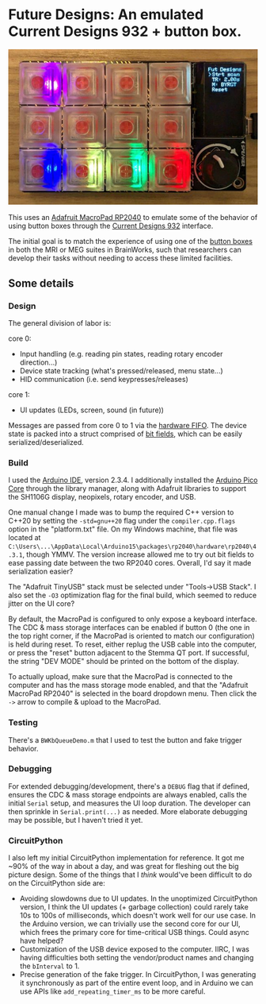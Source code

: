 # Future Designs: An emulated Current Designs 932 + button box.

![](media/overview_crop_resize.jpg)

This uses an [Adafruit MacroPad RP2040](https://www.adafruit.com/product/5128) to emulate some of the behavior of using button boxes through the [Current Designs 932](https://www.curdes.com/fiu-932b.html) interface.

The initial goal is to match the experience of using one of the [button boxes](https://www.curdes.com/mainforp/responsedevices/buttonboxes.html) in both the MRI or MEG suites in BrainWorks, such that researchers can develop their tasks without needing to access these limited facilities.

## Some details

### Design

The general division of labor is:

core 0:
  - Input handling (e.g. reading pin states, reading rotary encoder direction...)
  - Device state tracking (what's pressed/released, menu state...)
  - HID communication (i.e. send keypresses/releases)

core 1:
  - UI updates (LEDs, screen, sound (in future))

Messages are passed from core 0 to 1 via the [hardware FIFO](https://arduino-pico.readthedocs.io/en/latest/multicore.html#communicating-between-cores). The device state is packed into a struct comprised of [bit fields](https://en.cppreference.com/w/cpp/language/bit_field), which can be easily serialized/deserialized.

### Build

I used the [Arduino IDE](https://www.arduino.cc/en/software), version 2.3.4. I additionally installed the [Arduino Pico Core](https://github.com/earlephilhower/arduino-pico) through the library manager, along with Adafruit libraries to support the SH1106G display, neopixels, rotary encoder, and USB.

One manual change I made was to bump the required C++ version to C++20 by setting the `-std=gnu++20` flag under the `compiler.cpp.flags` option in the "platform.txt" file. On my Windows machine, that file was located at `C:\Users\...\AppData\Local\Arduino15\packages\rp2040\hardware\rp2040\4.3.1`, though YMMV. The version increase allowed me to try out bit fields to ease passing date between the two RP2040 cores. Overall, I'd say it made serialization easier?

The "Adafruit TinyUSB" stack must be selected under "Tools->USB Stack". I also set the `-O3` optimization flag for the final build, which seemed to reduce jitter on the UI core?

By default, the MacroPad is configured to only expose a keyboard interface. The CDC & mass storage interfaces can be enabled if button 0 (the one in the top right corner, if the MacroPad is oriented to match our configuration) is held during reset. To reset, either replug the USB cable into the computer, or press the "reset" button adjacent to the Stemma QT port. If successful, the string "DEV MODE" should be printed on the bottom of the display.

To actually upload, make sure that the MacroPad is connected to the computer and has the mass storage mode enabled, and that the "Adafruit MacroPad RP2040" is selected in the board dropdown menu. Then click the `->` arrow to compile & upload to the MacroPad.

### Testing

There's a `BWKbQueueDemo.m` that I used to test the button and fake trigger behavior.

### Debugging

For extended debugging/development, there's a `DEBUG` flag that if defined, ensures the CDC & mass storage endpoints are always enabled, calls the initial `Serial` setup, and measures the UI loop duration. The developer can then sprinkle in `Serial.print(...)` as needed. More elaborate debugging may be possible, but I haven't tried it yet.

### CircuitPython

I also left my initial CircuitPython implementation for reference. It got me ~90% of the way in about a day, and was great for fleshing out the big picture design. Some of the things that I *think* would've been difficult to do on the CircuitPython side are:
 - Avoiding slowdowns due to UI updates. In the unoptimized CircuitPython version, I think the UI updates (+ garbage collection) could rarely take 10s to 100s of milliseconds, which doesn't work well for our use case. In the Arduino version, we can trivially use the second core for our UI, which frees the primary core for time-critical USB things. Could async have helped?
 - Customization of the USB device exposed to the computer. IIRC, I was having difficulties both setting the vendor/product names and changing the `bInterval` to 1.
 - Precise generation of the fake trigger. In CircuitPython, I was generating it synchronously as part of the entire event loop, and in Arduino we can use APIs like `add_repeating_timer_ms` to be more careful.
